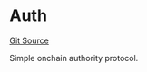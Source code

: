 # Auth
[Git Source](https://github.com/NaniDAO/accounts/blob/2f2bf269f2dc5ee10a7de9ee887d505fa87a5c18/src/authority/Auth.sol)

Simple onchain authority protocol.


